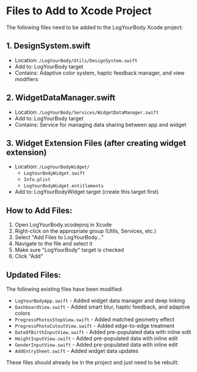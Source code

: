 # Files to Add to Xcode Project

The following files need to be added to the LogYourBody Xcode project:

## 1. DesignSystem.swift
- Location: `/LogYourBody/Utils/DesignSystem.swift`
- Add to: LogYourBody target
- Contains: Adaptive color system, haptic feedback manager, and view modifiers

## 2. WidgetDataManager.swift
- Location: `/LogYourBody/Services/WidgetDataManager.swift`
- Add to: LogYourBody target
- Contains: Service for managing data sharing between app and widget

## 3. Widget Extension Files (after creating widget extension)
- Location: `/LogYourBodyWidget/`
  - `LogYourBodyWidget.swift`
  - `Info.plist`
  - `LogYourBodyWidget.entitlements`
- Add to: LogYourBodyWidget target (create this target first)

## How to Add Files:

1. Open LogYourBody.xcodeproj in Xcode
2. Right-click on the appropriate group (Utils, Services, etc.)
3. Select "Add Files to LogYourBody..."
4. Navigate to the file and select it
5. Make sure "LogYourBody" target is checked
6. Click "Add"

## Updated Files:

The following existing files have been modified:
- `LogYourBodyApp.swift` - Added widget data manager and deep linking
- `DashboardView.swift` - Added smart blur, haptic feedback, and adaptive colors
- `ProgressPhotosStepView.swift` - Added matched geometry effect
- `ProgressPhotoCutoutView.swift` - Added edge-to-edge treatment
- `DateOfBirthInputView.swift` - Added pre-populated data with inline edit
- `HeightInputView.swift` - Added pre-populated data with inline edit  
- `GenderInputView.swift` - Added pre-populated data with inline edit
- `AddEntrySheet.swift` - Added widget data updates

These files should already be in the project and just need to be rebuilt.